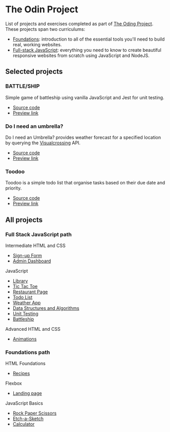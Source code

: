 # The Odin Project

List of projects and exercises completed as part of [The Oding Project](https://www.theodinproject.com). These projects span two curriculums:

- [Foundations](https://www.theodinproject.com/paths/foundations/courses/foundations): introduction to all of the essential tools you'll need to build real, working websites.
- [Full-stack JavaScript](https://www.theodinproject.com/paths/full-stack-javascript): everything you need to know to create beautiful responsive websites from scratch using JavaScript and NodeJS.

## Selected projects

### BATTLE/SHIP

Simple game of battleship using vanilla JavaScript and Jest for unit testing.

- [Source code](2.%20Full%20Stack%20JavaScript/2.%20JavaScript/Testing%20JavaScript/Battleship)
- [Preview link](https://auliviet.github.io/the-odin-project/battleship/)

### Do I need an umbrella?

Do I need an Umbrella? provides weather forecast for a specified location by querying the [Visualcrossing](https://www.visualcrossing.com) API.

- [Source code](2.%20Full%20Stack%20JavaScript/2.%20JavaScript/Asynchronous%20JavaScript%20and%20APIs/Weather%20App)
- [Preview link](https://auliviet.github.io/the-odin-project/weather-app/)

### Toodoo

Toodoo is a simple todo list that organise tasks based on their due date and priority.

- [Source code](2.%20Full%20Stack%20JavaScript/2.%20JavaScript/Organizing%20Your%20JavaScript%20Code/Todo%20List)
- [Preview link](https://auliviet.github.io/the-odin-project/todo-list/)

## All projects

### Full Stack JavaScript path

Intermediate HTML and CSS

- [Sign-up Form](2.%20Full%20Stack%20JavaScript/1.%20Intermediate%20HTML%20and%20CSS/Forms/Sign-up%20Form)
- [Admin Dashboard](2.%20Full%20Stack%20JavaScript/1.%20Intermediate%20HTML%20and%20CSS/Grid/Admin%20Dashboard)

JavaScript

- [Library](2.%20Full%20Stack%20JavaScript/2.%20JavaScript/Organizing%20Your%20JavaScript%20Code/Library)
- [Tic Tac Toe](2.%20Full%20Stack%20JavaScript/2.%20JavaScript/Organizing%20Your%20JavaScript%20Code/Tic%20Tac%20Toe)
- [Restaurant Page](2.%20Full%20Stack%20JavaScript/2.%20JavaScript/Organizing%20Your%20JavaScript%20Code/Restaurant%20Page)
- [Todo List](2.%20Full%20Stack%20JavaScript/2.%20JavaScript/Organizing%20Your%20JavaScript%20Code/Todo%20List)
- [Weather App](2.%20Full%20Stack%20JavaScript/2.%20JavaScript/Asynchronous%20JavaScript%20and%20APIs/Weather%20App)
- [Data Structures and Algorithms](2.%20Full%20Stack%20JavaScript/2.%20JavaScript/A%20Bit%20of%20Computer%20Science)
- [Unit Testing](2.%20Full%20Stack%20JavaScript/2.%20JavaScript/Testing%20JavaScript/Testing%20Practice)
- [Battleship](2.%20Full%20Stack%20JavaScript/2.%20JavaScript/Testing%20JavaScript/Battleship)

Advanced HTML and CSS

- [Animations](2.%20Full%20Stack%20JavaScript/3.%20Advancded%20HTML%20and%20CSS/Animations)

### Foundations path

HTML Foundations

- [Recipes](1.%20Foundations/HTML%20Foundations/Recipes)

Flexbox

- [Landing page](1.%20Foundations/Flexbox/Landing%20page)

JavaScript Basics

- [Rock Paper Scissors](1.%20Foundations/JavaScript%20Basics/Rock%20Paper%20Scissors)
- [Etch-a-Sketch](1.%20Foundations/JavaScript%20Basics/Etch-a-Sketch)
- [Calculator](1.%20Foundations/JavaScript%20Basics/Calculator)
